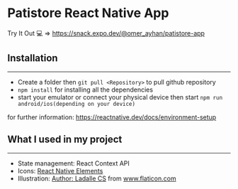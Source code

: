 # Patistore React Native App

Try It Out 💻 => https://snack.expo.dev/@omer_ayhan/patistore-app

## Installation

---

- Create a folder then `git pull <Repository>` to pull github repository
- `npm install` for installing all the dependencies
- start your emulator or connect your physical device then start `npm run android/ios(depending on your device)`

for further information: https://reactnative.dev/docs/environment-setup

## What I used in my project

---

- State management: React Context API
- Icons: [React Native Elements](https://reactnativeelements.com/)
- Illustration: <a href="https://www.flaticon.com/authors/ladalle-cs" title="Ladalle CS">Author: Ladalle CS</a> from <a href="https://www.flaticon.com/" title="Flaticon">www.flaticon.com</a>
